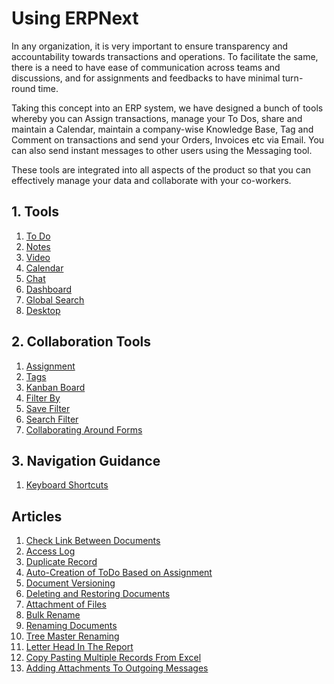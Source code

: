 <!-- add-breadcrumbs -->
# Using ERPNext

In any organization, it is very important to ensure transparency and accountability towards transactions and operations. To facilitate the same, there is a need to have ease of communication across teams and discussions, and for assignments and feedbacks to have minimal turn-round time.

Taking this concept into an ERP system, we have designed a bunch of tools whereby you can Assign transactions,
manage your To Dos, share and maintain a Calendar, maintain a company-wise Knowledge Base, Tag and Comment on transactions and send your Orders, Invoices
etc via Email. You can also send instant messages to other users using the
Messaging tool.

These tools are integrated into all aspects of the product so that you can
effectively manage your data and collaborate with your co-workers.

## 1. Tools
1. [To Do](/docs/user/manual/en/using-erpnext/to-do)
1. [Notes](/docs/user/manual/en/using-erpnext/notes)
1. [Video](/docs/user/manual/en/using-erpnext/video)
1. [Calendar](/docs/user/manual/en/using-erpnext/calendar)
1. [Chat](/docs/user/manual/en/using-erpnext/chat)
1. [Dashboard](/docs/user/manual/en/using-erpnext/dashboard)
1. [Global Search](/docs/user/manual/en/using-erpnext/Global-search)
1. [Desktop](/docs/user/manual/en/using-erpnext/desktop)

## 2. Collaboration Tools
1. [Assignment](/docs/user/manual/en/using-erpnext/assignment)
1. [Tags](/docs/user/manual/en/using-erpnext/tags)
1. [Kanban Board](/docs/user/manual/en/customize-erpnext/kanban-board)
1. [Filter By](/docs/user/manual/en/using-erpnext/filter-by)
1. [Save Filter](/docs/user/manual/en/using-erpnext/save-filter)
1. [Search Filter](/docs/user/manual/en/using-erpnext/search-filter)
1. [Collaborating Around Forms](/docs/user/manual/en/using-erpnext/collaborating-around-forms)

## 3. Navigation Guidance
1. [Keyboard Shortcuts](/docs/user/manual/en/using-erpnext/articles/keyboard-shortcuts)

## Articles

1. [Check Link Between Documents](/docs/user/manual/en/using-erpnext/articles/check-link-between-documents)
1. [Access Log](/docs/user/manual/en/using-erpnext/access-log)
1. [Duplicate Record](/docs/user/manual/en/using-erpnext/articles/duplicate-record)
1. [Auto-Creation of ToDo Based on Assignment](/docs/user/manual/en/using-erpnext/articles/todo-auto-creation)
1. [Document Versioning](/docs/user/manual/en/using-erpnext/document-versioning)
1. [Deleting and Restoring Documents](/docs/user/manual/en/using-erpnext/restore-deleted-docs)
1. [Attachment of Files](https://www.frappeframework.com/docs/user/en/desk/attachments)
1. [Bulk Rename](/docs/user/manual/en/using-erpnext/articles/bulk-rename)
1. [Renaming Documents](/docs/user/manual/en/using-erpnext/articles/renaming-documents)
1. [Tree Master Renaming](/docs/user/manual/en/using-erpnext/articles/tree-master-renaming)
1. [Letter Head In The Report](/docs/user/manual/en/using-erpnext/articles/letter-head-in-the-report)
1. [Copy Pasting Multiple Records From Excel](/docs/user/manual/en/using-erpnext/articles/copy-pasting-multiple-records-from-excel)
1. [Adding Attachments To Outgoing Messages](/docs/user/manual/en/using-erpnext/articles/adding-attachments-to-outgoing-messages)